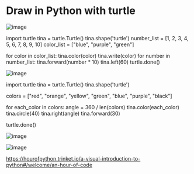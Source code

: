 # Draw in Python with turtle

![image](https://github.com/Leda909/turtle_python/assets/65784743/9e97d8a7-07a4-4325-84c1-88897b6dc243)

import turtle
tina = turtle.Turtle()
tina.shape('turtle')
number_list = [1, 2, 3, 4, 5, 6, 7, 8, 9, 10]
color_list = ["blue", "purple", "green"]

for color in color_list:
    tina.color(color)
    tina.write(color)
    for number in number_list:
        tina.forward(number * 10)
        tina.left(60)
turtle.done()

![image](https://github.com/Leda909/turtle_python/assets/65784743/4b551f91-be32-4c66-81b4-d4e52ea78a19)

import turtle
tina = turtle.Turtle()
tina.shape('turtle')

colors = ["red", "orange", "yellow", "green", "blue", "purple", "black"]

for each_color in colors:
    angle = 360 / len(colors)
    tina.color(each_color)
    tina.circle(40)
    tina.right(angle)
    tina.forward(30)

turtle.done()

![image](https://github.com/Leda909/turtle_python/assets/65784743/cac192f5-c531-4c01-b931-42906e358e37)

![image](https://github.com/Leda909/turtle_printing/assets/65784743/f67e19e8-5881-4fcc-b054-a221a182e0e6)

https://hourofpython.trinket.io/a-visual-introduction-to-python#/welcome/an-hour-of-code
